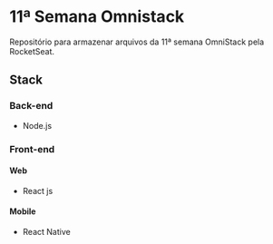 # 11ª Semana Omnistack

Repositório para armazenar arquivos da 11ª semana OmniStack pela RocketSeat.

## Stack
### Back-end
* Node.js

### Front-end
#### Web
* React js

#### Mobile
* React Native